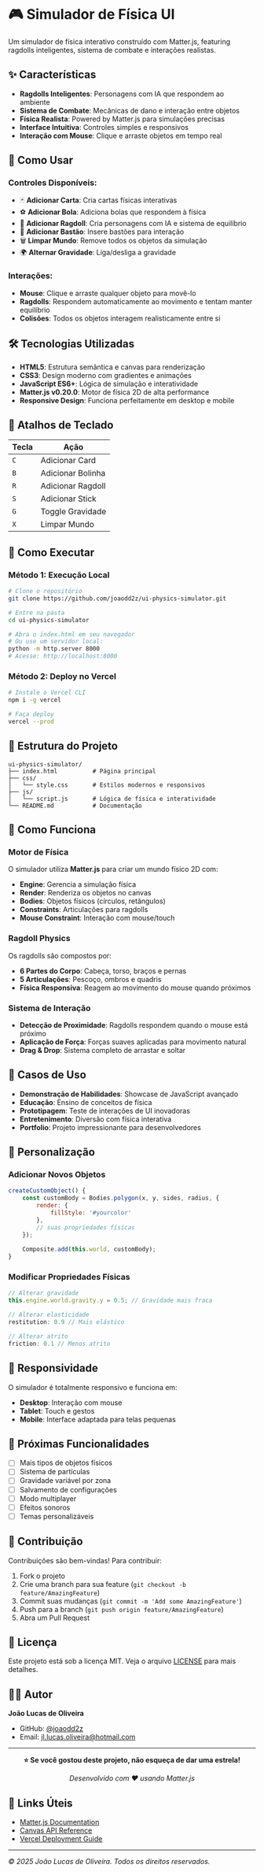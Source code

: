# 🎮 Simulador de Física UI

Um simulador de física interativo construído com Matter.js, featuring ragdolls inteligentes, sistema de combate e interações realistas.

## ✨ Características

- **Ragdolls Inteligentes**: Personagens com IA que respondem ao ambiente
- **Sistema de Combate**: Mecânicas de dano e interação entre objetos
- **Física Realista**: Powered by Matter.js para simulações precisas
- **Interface Intuitiva**: Controles simples e responsivos
- **Interação com Mouse**: Clique e arraste objetos em tempo real

## 🚀 Como Usar

### Controles Disponíveis:
- 🃏 **Adicionar Carta**: Cria cartas físicas interativas
- ⚽ **Adicionar Bola**: Adiciona bolas que respondem à física
- 🤸 **Adicionar Ragdoll**: Cria personagens com IA e sistema de equilíbrio
- 🏒 **Adicionar Bastão**: Insere bastões para interação
- 🗑️ **Limpar Mundo**: Remove todos os objetos da simulação
- 🌍 **Alternar Gravidade**: Liga/desliga a gravidade

### Interações:
- **Mouse**: Clique e arraste qualquer objeto para movê-lo
- **Ragdolls**: Respondem automaticamente ao movimento e tentam manter equilíbrio
- **Colisões**: Todos os objetos interagem realisticamente entre si

## 🛠️ Tecnologias Utilizadas

- **HTML5**: Estrutura semântica e canvas para renderização
- **CSS3**: Design moderno com gradientes e animações
- **JavaScript ES6+**: Lógica de simulação e interatividade
- **Matter.js v0.20.0**: Motor de física 2D de alta performance
- **Responsive Design**: Funciona perfeitamente em desktop e mobile

## 🎯 Atalhos de Teclado

| Tecla | Ação |
|-------|------|
| `C` | Adicionar Card |
| `B` | Adicionar Bolinha |
| `R` | Adicionar Ragdoll |
| `S` | Adicionar Stick |
| `G` | Toggle Gravidade |
| `X` | Limpar Mundo |

## 🚀 Como Executar

### Método 1: Execução Local
```bash
# Clone o repositório
git clone https://github.com/joaodd2z/ui-physics-simulator.git

# Entre na pasta
cd ui-physics-simulator

# Abra o index.html em seu navegador
# Ou use um servidor local:
python -m http.server 8000
# Acesse: http://localhost:8000
```

### Método 2: Deploy no Vercel
```bash
# Instale o Vercel CLI
npm i -g vercel

# Faça deploy
vercel --prod
```

## 🎨 Estrutura do Projeto

```
ui-physics-simulator/
├── index.html          # Página principal
├── css/
│   └── style.css       # Estilos modernos e responsivos
├── js/
│   └── script.js       # Lógica de física e interatividade
└── README.md           # Documentação
```

## 🧠 Como Funciona

### Motor de Física
O simulador utiliza **Matter.js** para criar um mundo físico 2D com:
- **Engine**: Gerencia a simulação física
- **Render**: Renderiza os objetos no canvas
- **Bodies**: Objetos físicos (círculos, retângulos)
- **Constraints**: Articulações para ragdolls
- **Mouse Constraint**: Interação com mouse/touch

### Ragdoll Physics
Os ragdolls são compostos por:
- **6 Partes do Corpo**: Cabeça, torso, braços e pernas
- **5 Articulações**: Pescoço, ombros e quadris
- **Física Responsiva**: Reagem ao movimento do mouse quando próximos

### Sistema de Interação
- **Detecção de Proximidade**: Ragdolls respondem quando o mouse está próximo
- **Aplicação de Força**: Forças suaves aplicadas para movimento natural
- **Drag & Drop**: Sistema completo de arrastar e soltar

## 🎯 Casos de Uso

- **Demonstração de Habilidades**: Showcase de JavaScript avançado
- **Educação**: Ensino de conceitos de física
- **Prototipagem**: Teste de interações de UI inovadoras
- **Entretenimento**: Diversão com física interativa
- **Portfolio**: Projeto impressionante para desenvolvedores

## 🔧 Personalização

### Adicionar Novos Objetos
```javascript
createCustomObject() {
    const customBody = Bodies.polygon(x, y, sides, radius, {
        render: {
            fillStyle: '#yourcolor'
        },
        // suas propriedades físicas
    });
    
    Composite.add(this.world, customBody);
}
```

### Modificar Propriedades Físicas
```javascript
// Alterar gravidade
this.engine.world.gravity.y = 0.5; // Gravidade mais fraca

// Alterar elasticidade
restitution: 0.9 // Mais elástico

// Alterar atrito
friction: 0.1 // Menos atrito
```

## 📱 Responsividade

O simulador é totalmente responsivo e funciona em:
- **Desktop**: Interação com mouse
- **Tablet**: Touch e gestos
- **Mobile**: Interface adaptada para telas pequenas

## 🌟 Próximas Funcionalidades

- [ ] Mais tipos de objetos físicos
- [ ] Sistema de partículas
- [ ] Gravidade variável por zona
- [ ] Salvamento de configurações
- [ ] Modo multiplayer
- [ ] Efeitos sonoros
- [ ] Temas personalizáveis

## 🤝 Contribuição

Contribuições são bem-vindas! Para contribuir:

1. Fork o projeto
2. Crie uma branch para sua feature (`git checkout -b feature/AmazingFeature`)
3. Commit suas mudanças (`git commit -m 'Add some AmazingFeature'`)
4. Push para a branch (`git push origin feature/AmazingFeature`)
5. Abra um Pull Request

## 📄 Licença

Este projeto está sob a licença MIT. Veja o arquivo [LICENSE](LICENSE) para mais detalhes.

## 👨‍💻 Autor

**João Lucas de Oliveira**
- GitHub: [@joaodd2z](https://github.com/joaodd2z)
- Email: jl.lucas.oliveira@hotmail.com

---

<div align="center">

**⭐ Se você gostou deste projeto, não esqueça de dar uma estrela!**

*Desenvolvido com ❤️ usando Matter.js*

</div>

## 🔗 Links Úteis

- [Matter.js Documentation](https://brm.io/matter-js/)
- [Canvas API Reference](https://developer.mozilla.org/en-US/docs/Web/API/Canvas_API)
- [Vercel Deployment Guide](https://vercel.com/docs)

---

*© 2025 João Lucas de Oliveira. Todos os direitos reservados.*